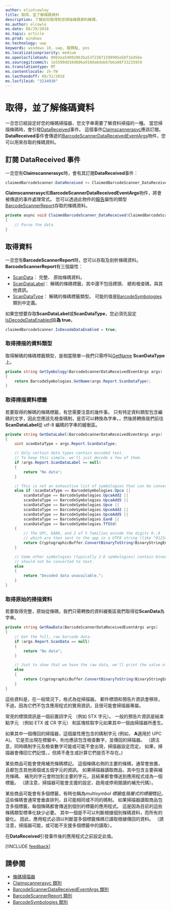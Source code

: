 ```yaml
---
author: eliotcowley
title: 取得，並了解條碼資料
description: 了解如何取得和您掃描條碼資料解譯。
ms.author: elcowle
ms.date: 08/29/2018
ms.topic: article
ms.prod: windows
ms.technology: uwp
keywords: windows 10, uwp, 服務點, pos
ms.localizationpriority: medium
ms.openlocfilehash: 0992ea54092063ba53f23871599905e58f1b456e
ms.sourcegitcommit: 1e5590dd10d606a910da6deb67b6a98f33235959
ms.translationtype: MT
ms.contentlocale: zh-TW
ms.lasthandoff: 08/31/2018
ms.locfileid: "3234930"
---
```

# <a name="obtain-and-understand-barcode-data"></a>取得，並了解條碼資料

一旦您已經設定好您的條碼掃描器，您文字串需要了解資料掃描的一種。 當您掃描條碼時，會引發[DataReceived](https://docs.microsoft.com/uwp/api/windows.devices.pointofservice.claimedbarcodescanner.datareceived)事件。 這個事件[Claimscannerasyc](https://docs.microsoft.com/uwp/api/windows.devices.pointofservice.claimedbarcodescanner)應該訂閱。 **DataReceived**事件會傳遞的[BarcodeScannerDataReceivedEventArgs](https://docs.microsoft.com/uwp/api/windows.devices.pointofservice.barcodescannerdatareceivedeventargs)物件，您可以用來存取的條碼資料。

## <a name="subscribe-to-the-datareceived-event"></a>訂閱 DataReceived 事件

一旦您有**Claimscannerasyc**時，會有其訂閱**DataReceived**事件：

```cs
claimedBarcodeScanner.DataReceived += ClaimedBarcodeScanner_DataReceived;
```

**Claimscannerasyc**和**BarcodeScannerDataReceivedEventArgs**物件，將會被傳遞的事件處理常式。 您可以透過此物件的[報告](https://docs.microsoft.com/uwp/api/windows.devices.pointofservice.barcodescannerdatareceivedeventargs.report#Windows_Devices_PointOfService_BarcodeScannerDataReceivedEventArgs_Report)屬性的類型[BarcodeScannerReport](https://docs.microsoft.com/uwp/api/windows.devices.pointofservice.barcodescannerreport)存取的條碼資料。

```cs
private async void ClaimedBarcodeScanner_DataReceived(ClaimedBarcodeScanner sender, BarcodeScannerDataReceivedEventArgs args)
{
    // Parse the data
}
```

## <a name="get-the-data"></a>取得資料

一旦您有**BarcodeScannerReport**時，您可以存取及剖析條碼資料。 **BarcodeScannerReport**有三個屬性：

* [ScanData](https://docs.microsoft.com/uwp/api/windows.devices.pointofservice.barcodescannerreport.scandata)： 完整、 原始條碼資料。
* [ScanDataLabel](https://docs.microsoft.com/uwp/api/windows.devices.pointofservice.barcodescannerreport.scandatalabel)： 解碼的條碼標籤，其中還不包括標頭、 總和檢查碼，與其他資訊。
* [ScanDataType](https://docs.microsoft.com/uwp/api/windows.devices.pointofservice.barcodescannerreport.scandatatype)： 解碼的條碼標籤類型。 可能的值是[BarcodeSymbologies](https://docs.microsoft.com/uwp/api/windows.devices.pointofservice.barcodesymbologies)類別中定義。

如果您想要存取**ScanDataLabel**或**ScanDataType**，您必須先設定[IsDecodeDataEnabled](https://docs.microsoft.com/uwp/api/windows.devices.pointofservice.claimedbarcodescanner.isdecodedataenabled#Windows_Devices_PointOfService_ClaimedBarcodeScanner_IsDecodeDataEnabled)設**為 true**。

```cs
claimedBarcodeScanner.IsDecodeDataEnabled = true;
```

### <a name="get-the-scan-data-type"></a>取得掃描的資料類型

取得解碼的條碼標籤類型，是相當簡單&mdash;我們只需呼叫[GetName](https://docs.microsoft.com/uwp/api/windows.devices.pointofservice.barcodesymbologies.getname) **ScanDataType**上。

```cs
private string GetSymbology(BarcodeScannerDataReceivedEventArgs args)
{
    return BarcodeSymbologies.GetName(args.Report.ScanDataType);
}
```

### <a name="get-the-scan-data-label"></a>取得掃描資料標籤

若要取得的解碼的條碼標籤，有您需要注意的幾件事。 只有特定資料類型包含編碼的文字，因此您應該先檢查碼制，是否可以轉換為字串，，然後將轉換我們前往**ScanDataLabel**從 utf-8 編碼的字串的緩衝區。

```cs
private string GetDataLabel(BarcodeScannerDataReceivedEventArgs args)
{
    uint scanDataType = args.Report.ScanDataType;

    // Only certain data types contain encoded text.
    // To keep this simple, we'll just decode a few of them.
    if (args.Report.ScanDataLabel == null)
    {
        return "No data";
    }

    // This is not an exhaustive list of symbologies that can be converted to a string.
    else if (scanDataType == BarcodeSymbologies.Upca ||
        scanDataType == BarcodeSymbologies.UpcaAdd2 ||
        scanDataType == BarcodeSymbologies.UpcaAdd5 ||
        scanDataType == BarcodeSymbologies.Upce ||
        scanDataType == BarcodeSymbologies.UpceAdd2 ||
        scanDataType == BarcodeSymbologies.UpceAdd5 ||
        scanDataType == BarcodeSymbologies.Ean8 ||
        scanDataType == BarcodeSymbologies.TfStd)
    {
        // The UPC, EAN8, and 2 of 5 families encode the digits 0..9
        // which are then sent to the app in a UTF8 string (like "01234").
        return CryptographicBuffer.ConvertBinaryToString(BinaryStringEncoding.Utf8, args.Report.ScanDataLabel);
    }

    // Some other symbologies (typically 2-D symbologies) contain binary data that
    // should not be converted to text.
    else
    {
        return "Decoded data unavailable.";
    }
}
```

### <a name="get-the-raw-scan-data"></a>取得原始的掃描資料

若要取得完整，原始從條碼，我們只需轉換的資料緩衝區我們取得從**ScanData**為字串。

```cs
private string GetRawData(BarcodeScannerDataReceivedEventArgs args)
{
    // Get the full, raw barcode data.
    if (args.Report.ScanData == null)
    {
        return "No data";
    }

    // Just to show that we have the raw data, we'll print the value of the bytes.
    else
    {
        return CryptographicBuffer.ConvertBinaryToString(BinaryStringEncoding.Utf8, args.Report.ScanData);
    }
}
```

這些資料是，在一般情況下，格式為從掃描器。 郵件標頭和預告片資訊會移除，不過，因為它們不包含應用程式的實用資訊，且很可能會掃描器專屬。

常見的標頭資訊是一個前置詞字元 （例如 STX 字元）。 一般的預告片資訊是結束點字元 （例如 ETX 或 CR 字元） 和區塊核取字元如果其中一個由掃描器所產生。

如果其中一個傳回的掃描器，這個屬性應包含的碼制字元 (例如， **A**適用於 UPC A)。 它是否出現在標籤中，則也應該包含檢查數字，並傳回的掃描器。 （請注意，同時碼制字元及檢查數字可能或可能不會出現，掃描器設定而定。 如果，掃描器會傳回它們記憶，，但將不產生或計算它們是否不存在。)

某些商品可能會使用補充條碼標記。 這個條碼右側的主要的條碼，通常會放置，且都包含其他兩個或五個字元的資訊。 如果掃描器讀取商品，其中包含主要與補充條碼、 補充的字元會附加到主要的字元，且結果都會傳送到應用程式成為一個標籤。 （請注意，掃描器可能會支援的設定，啟用或停用閱讀的補充代碼）。

某些商品可能會有多個標籤，有時也稱為*multisymbol 標籤*或*階層式的標籤*標記。 這些條碼會通常會垂直排列，且可能相同或不同的碼制。 如果掃描器讀取商品包含多個標籤，每個條碼都會傳送到個別的標籤的應用程式。 這是因為目前的這些條碼類型標準化缺少必要。 其中一個是不可以判斷根據個別條碼資料，而所有的變化。 因此，應用程式必須以判斷當多個標籤條碼已讀取根據傳回的資料。 （請注意，掃描器可能，或可能不支援多個標籤中的讀取）。

在**DataReceived**引發事件後的應用程式之前設定此值。

[!INCLUDE [feedback](./includes/pos-feedback.md)]

## <a name="see-also"></a>請參閱
* [條碼掃描器](pos-barcodescanner.md)
* [Claimscannerasyc 類別](https://docs.microsoft.com/uwp/api/windows.devices.pointofservice.barcodesymbologies.getname)
* [BarcodeScannerDataReceivedEventArgs 類別](https://docs.microsoft.com/uwp/api/windows.devices.pointofservice.barcodescannerdatareceivedeventargs)
* [BarcodeScannerReport 類別](https://docs.microsoft.com/uwp/api/windows.devices.pointofservice.barcodescannerreport)
* [BarcodeSymbologies 類別](https://docs.microsoft.com/uwp/api/windows.devices.pointofservice.barcodesymbologies)